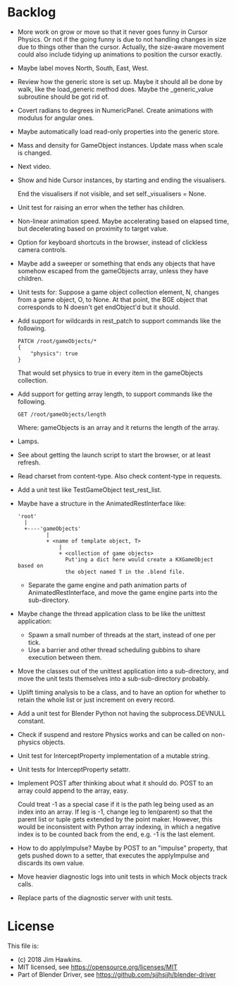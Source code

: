 Backlog
=======
-   More work on grow or move so that it never goes funny in Cursor Physics.
    Or not if the going funny is due to not handling changes in size due to
    things other than the cursor. Actually, the size-aware movement could also
    include tidying up animations to position the cursor exactly.

-   Maybe label moves North, South, East, West.

-   Review how the generic store is set up. Maybe it should all be done by walk,
    like the load_generic method does. Maybe the _generic_value subroutine
    should be got rid of.

-   Covert radians to degrees in NumericPanel. Create animations with modulus
    for angular ones.

-   Maybe automatically load read-only properties into the generic store.

-   Mass and density for GameObject instances. Update mass when scale is
    changed.

-   Next video.

-   Show and hide Cursor instances, by starting and ending the visualisers.

    End the visualisers if not visible, and set self._visualisers = None.

-   Unit test for raising an error when the tether has children.

-   Non-linear animation speed. Maybe accelerating based on elapsed time, but
    decelerating based on proximity to target value.

-   Option for keyboard shortcuts in the browser, instead of clickless camera
    controls.

-   Maybe add a sweeper or something that ends any objects that have somehow
    escaped from the gameObjects array, unless they have children.

-   Unit tests for: Suppose a game object collection element, N, changes from a
    game object, O, to None. At that point, the BGE object that corresponds to N
    doesn't get endObject'd but it should.

-   Add support for wildcards in rest_patch to support commands like the
    following.
    
        PATCH /root/gameObjects/*
        {
            "physics": true
        }
    
    That would set physics to true in every item in the gameObjects collection.
    
-   Add support for getting array length, to support commands like the
    following.
    
        GET /root/gameObjects/length
    
    Where: gameObjects is an array and it returns the length of the array.
    
-   Lamps.

-   See about getting the launch script to start the browser, or at least
    refresh.

-   Read charset from content-type. Also check content-type in requests.

-   Add a unit test like TestGameObject test_rest_list.

-   Maybe have a structure in the AnimatedRestInterface like:

        'root'
          |
          +----'gameObjects'
                 |
                 + <name of template object, T>
                     |
                     + <collection of game objects>
                       Put'ing a dict here would create a KXGameObject based on
                       the object named T in the .blend file.

    -   Separate the game engine and path animation parts of
        AnimatedRestInterface, and move the game engine parts into the
        sub-directory.

-   Maybe change the thread application class to be like the unittest
    application:
    
    -   Spawn a small number of threads at the start, instead of one per tick.
    -   Use a barrier and other thread scheduling gubbins to share execution
        between them.

-   Move the classes out of the unittest application into a sub-directory, and
    move the unit tests themselves into a sub-sub-directory probably.

-   Uplift timing analysis to be a class, and to have an option for whether to
    retain the whole list or just increment on every record.

-   Add a unit test for Blender Python not having the subprocess.DEVNULL
    constant.

-   Check if suspend and restore Physics works and can be called on non-physics
    objects.

-   Unit test for InterceptProperty implementation of a mutable string.

-   Unit tests for InterceptProperty setattr.

-   Implement POST after thinking about what it should do. POST to an array
    could append to the array, easy.

    Could treat -1 as a special case if it is the path leg being used as an
    index into an array. If leg is -1, change leg to len(parent) so that the
    parent list or tuple gets extended by the point maker. However, this would
    be inconsistent with Python array indexing, in which a negative index is to
    be counted back from the end, e.g. -1 is the last element.

-   How to do applyImpulse? Maybe by POST to an "impulse" property, that gets
    pushed down to a setter, that executes the applyImpulse and discards its own
    value.

-   Move heavier diagnostic logs into unit tests in which Mock objects track
    calls.

-   Replace parts of the diagnostic server with unit tests.

License
=======
This file is:  

-   (c) 2018 Jim Hawkins.
-   MIT licensed, see https://opensource.org/licenses/MIT
-   Part of Blender Driver, see https://github.com/sjjhsjjh/blender-driver
